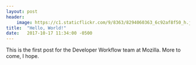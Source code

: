 ```yaml
---
layout: post
header:
    image: https://c1.staticflickr.com/9/8363/8294060363_6c92af8f50_h.jpg
title:  "Hello, World!"
date:   2017-10-17 11:34:00 -0500
---
```


This is the first post for the Developer Workflow team at Mozilla. More to come, I hope.
